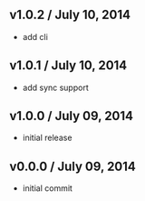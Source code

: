 ## v1.0.2 / July 10, 2014
- add cli

## v1.0.1 / July 10, 2014
- add sync support

## v1.0.0 / July 09, 2014
- initial release

## v0.0.0 / July 09, 2014
- initial commit


[mocha-url]: https://github.com/visionmedia/mocha

[contrib-url]: https://github.com/tunnckoCore/js-code-context/graphs/contributors
[npmjs-url]: http://npm.im/js-code-context
[npmjs-shields]: http://img.shields.io/npm/v/js-code-context.svg
[npmjs-install]: https://nodei.co/npm/js-code-context.svg?mini=true

[license-url]: https://github.com/tunnckoCore/js-code-context/blob/master/license.md
[license-img]: http://img.shields.io/badge/license-MIT-blue.svg

[travis-url]: https://travis-ci.org/tunnckoCore/js-code-context
[travis-img]: https://travis-ci.org/tunnckoCore/js-code-context.svg?branch=master

[depstat-url]: https://david-dm.org/tunnckoCore/js-code-context
[depstat-img]: https://david-dm.org/tunnckoCore/js-code-context.svg

[author-gittip-img]: http://img.shields.io/gittip/tunnckoCore.svg
[author-gittip]: https://www.gittip.com/tunnckoCore
[author-github]: https://github.com/tunnckoCore
[author-twitter]: https://twitter.com/tunnckoCore
[author-website]: http://www.whistle-bg.tk
[author-npmjs]: https://npmjs.org/~tunnckocore

[ferver-img]: http://img.shields.io/badge/using-ferver-585858.svg
[ferver-url]: https://github.com/jonathanong/ferver
